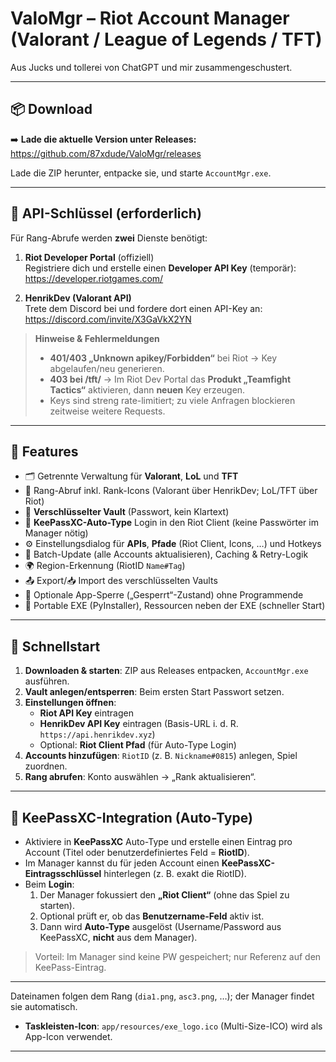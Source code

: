 # ValoMgr – Riot Account Manager (Valorant / League of Legends / TFT)

Aus Jucks und tollerei von ChatGPT und mir zusammengeschustert.

---

## 📦 Download

➡️ **Lade die aktuelle Version unter Releases:**  
https://github.com/87xdude/ValoMgr/releases

Lade die ZIP herunter, entpacke sie, und starte `AccountMgr.exe`.

---

## 🔑 API-Schlüssel (erforderlich)

Für Rang-Abrufe werden **zwei** Dienste benötigt:

1. **Riot Developer Portal** (offiziell)  
   Registriere dich und erstelle einen **Developer API Key** (temporär):  
   https://developer.riotgames.com/

2. **HenrikDev (Valorant API)**  
   Trete dem Discord bei und fordere dort einen API-Key an:  
   https://discord.com/invite/X3GaVkX2YN

> **Hinweise & Fehlermeldungen**
> - **401/403 „Unknown apikey/Forbidden“** bei Riot → Key abgelaufen/neu generieren.  
> - **403 bei /tft/** → Im Riot Dev Portal das **Produkt „Teamfight Tactics“** aktivieren, dann **neuen** Key erzeugen.
> - Keys sind streng rate-limitiert; zu viele Anfragen blockieren zeitweise weitere Requests.

---

## 🧰 Features

- 🗂️ Getrennte Verwaltung für **Valorant**, **LoL** und **TFT**
- 🏅 Rang-Abruf inkl. Rank-Icons (Valorant über HenrikDev; LoL/TFT über Riot)
- 🔐 **Verschlüsselter Vault** (Passwort, kein Klartext)
- 🔑 **KeePassXC-Auto-Type** Login in den Riot Client (keine Passwörter im Manager nötig)
- ⚙️ Einstellungsdialog für **APIs**, **Pfade** (Riot Client, Icons, …) und Hotkeys
- 🔁 Batch-Update (alle Accounts aktualisieren), Caching & Retry-Logik
- 🌍 Region-Erkennung (RiotID `Name#Tag`)
- 📤 Export/📥 Import des verschlüsselten Vaults
- 🧱 Optionale App-Sperre („Gesperrt“-Zustand) ohne Programmende
- 🧪 Portable EXE (PyInstaller), Ressourcen neben der EXE (schneller Start)

---

## 🚀 Schnellstart

1. **Downloaden & starten**: ZIP aus Releases entpacken, `AccountMgr.exe` ausführen.  
2. **Vault anlegen/entsperren**: Beim ersten Start Passwort setzen.  
3. **Einstellungen öffnen**:
   - **Riot API Key** eintragen  
   - **HenrikDev API Key** eintragen (Basis-URL i. d. R. `https://api.henrikdev.xyz`)  
   - Optional: **Riot Client Pfad** (für Auto-Type Login)
4. **Accounts hinzufügen**: `RiotID` (z. B. `Nickname#0815`) anlegen, Spiel zuordnen.
5. **Rang abrufen**: Konto auswählen → „Rank aktualisieren“.

---

## 🔏 KeePassXC-Integration (Auto-Type)

- Aktiviere in **KeePassXC** Auto-Type und erstelle einen Eintrag pro Account (Titel oder benutzerdefiniertes Feld = **RiotID**).
- Im Manager kannst du für jeden Account einen **KeePassXC-Eintragsschlüssel** hinterlegen (z. B. exakt die RiotID).  
- Beim **Login**:
  1. Der Manager fokussiert den **„Riot Client“** (ohne das Spiel zu starten).
  2. Optional prüft er, ob das **Benutzername-Feld** aktiv ist.
  3. Dann wird **Auto-Type** ausgelöst (Username/Password aus KeePassXC, **nicht** aus dem Manager).

> Vorteil: Im Manager sind keine PW gespeichert; nur Referenz auf den KeePass-Eintrag.

---
  Dateinamen folgen dem Rang (`dia1.png`, `asc3.png`, …); der Manager findet sie automatisch.
- **Taskleisten-Icon**: `app/resources/exe_logo.ico` (Multi-Size-ICO) wird als App-Icon verwendet.

---
